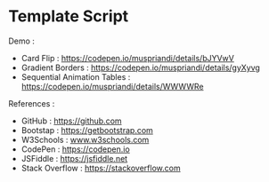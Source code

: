 # Template Script

Demo :
  - Card Flip : https://codepen.io/muspriandi/details/bJYVwV<br>
  - Gradient Borders : https://codepen.io/muspriandi/details/gyXyvg<br>
  - Sequential Animation Tables : https://codepen.io/muspriandi/details/WWWWRe


References :
  - GitHub : https://github.com
  - Bootstap : https://getbootstrap.com
  - W3Schools : www.w3schools.com
  - CodePen : https://codepen.io
  - JSFiddle : https://jsfiddle.net
  - Stack Overflow : https://stackoverflow.com
